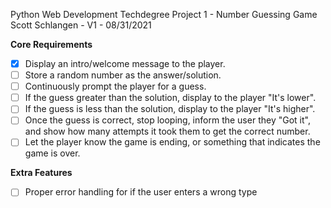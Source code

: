 Python Web Development Techdegree
Project 1 - Number Guessing Game
Scott Schlangen - V1 - 08/31/2021


**Core Requirements**

- [x]  Display an intro/welcome message to the player.
- [ ]  Store a random number as the answer/solution.
- [ ]  Continuously prompt the player for a guess.
- [ ]  If the guess greater than the solution, display to the player "It's lower".
- [ ]  If the guess is less than the solution, display to the player "It's higher".
- [ ]  Once the guess is correct, stop looping, inform the user they "Got it", and show how many attempts it took them to get the correct number.
- [ ]  Let the player know the game is ending, or something that indicates the game is over.

**Extra Features**
- [ ] Proper error handling for if the user enters a wrong type


